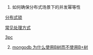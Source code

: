 1. 如何确保分布式场景下的并发幂等性

[分布式锁](https://www.jianshu.com/p/c7a8444f2fc2)


[常见处理方式](https://blog.csdn.net/zzti_erlie/article/details/106910362)


[3pc](https://www.cnblogs.com/stateis0/p/9062128.html)

2. [mongodb 为什么使用B树而不使用B+树](https://juejin.cn/post/6844904136576598029)

